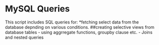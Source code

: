 # MySQL Queries 
This script includes SQL queries for:
    *fetching select data from the database depnding on various conditions. 
    ##creating selective views from database tables
    - using aggrregate functions, groupby clause etc.
    - Joins and nested queries
    
